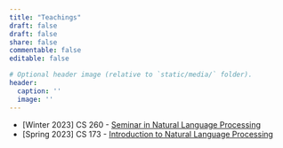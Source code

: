 ```yaml
---
title: "Teachings"
draft: false
draft: false
share: false
commentable: false
editable: false

# Optional header image (relative to `static/media/` folder).
header:
  caption: ''
  image: ''
---
```


- [Winter 2023] CS 260 - [Seminar in Natural Language Processing](https://docs.google.com/document/u/6/d/e/2PACX-1vT1rVIFWtAToTp5UMRD4uPhtG_BmNiIx9il_EowvNsBROqwoaMaLk7tCtWHD7CWpHb8TXJJ625NphtB/pub)
- [Spring 2023] CS 173 - [Introduction to Natural Language Processing](https://www.coursicle.com/ucr/courses/CS/173/)
